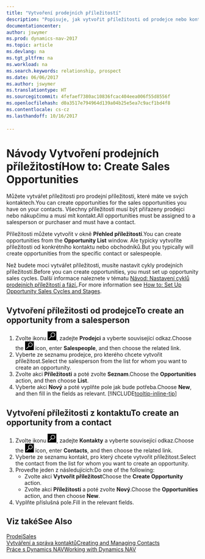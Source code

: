 ```yaml
---
title: "Vytvoření prodejních příležitostí"
description: "Popisuje, jak vytvořit příležitosti od prodejce nebo kontaktu v Dynamics NAV."
documentationcenter: 
author: jswymer
ms.prod: dynamics-nav-2017
ms.topic: article
ms.devlang: na
ms.tgt_pltfrm: na
ms.workload: na
ms.search.keywords: relationship, prospect
ms.date: 06/06/2017
ms.author: jswymer
ms.translationtype: HT
ms.sourcegitcommit: 4fefaef7380ac10836fcac404eea006f55d8556f
ms.openlocfilehash: d0a3517e794964d139a04b25e5ea7c9acf1bd4f8
ms.contentlocale: cs-cz
ms.lasthandoff: 10/16/2017

---
```

# <a name="how-to-create-sales-opportunities"></a><span data-ttu-id="24e70-103">Návody Vytvoření prodejních příležitostí</span><span class="sxs-lookup"><span data-stu-id="24e70-103">How to: Create Sales Opportunities</span></span>
<span data-ttu-id="24e70-104">Můžete vytvářet příležitosti pro prodejní příležitosti, které máte ve svých kontaktech.</span><span class="sxs-lookup"><span data-stu-id="24e70-104">You can create opportunities for the sales opportunities you have on your contacts.</span></span> <span data-ttu-id="24e70-105">Všechny příležitosti musí být přiřazeny prodejci nebo nákupčímu a musí mít kontakt.</span><span class="sxs-lookup"><span data-stu-id="24e70-105">All opportunities must be assigned to a salesperson or purchaser and must have a contact.</span></span>

<span data-ttu-id="24e70-106">Příležitosti můžete vytvořit v okně **Přehled příležitostí**.</span><span class="sxs-lookup"><span data-stu-id="24e70-106">You can create opportunities from the **Opportunity List** window.</span></span> <span data-ttu-id="24e70-107">Ale typicky vytvoříte příležitosti od konkrétního kontaktu nebo obchodníků.</span><span class="sxs-lookup"><span data-stu-id="24e70-107">But you typically will create opportunities from the specific contact or salespeople.</span></span>

<span data-ttu-id="24e70-108">Než budete moci vytvářet příležitosti, musíte nastavit cykly prodejních příležitostí.</span><span class="sxs-lookup"><span data-stu-id="24e70-108">Before you can create opportunities, you must set up opportunity sales cycles.</span></span> <span data-ttu-id="24e70-109">Další informace naleznete v tématu [Návod: Nastavení cyklů prodejních příležitostí a fází.](marketing-how-setup-opportunity-sales-cycles-stages.md).</span><span class="sxs-lookup"><span data-stu-id="24e70-109">For more information see [How to: Set Up Opportunity Sales Cycles and Stages](marketing-how-setup-opportunity-sales-cycles-stages.md).</span></span>

## <a name="to-create-an-opportunity-from-a-salesperson"></a><span data-ttu-id="24e70-110">Vytvoření příležitosti od prodejce</span><span class="sxs-lookup"><span data-stu-id="24e70-110">To create an opportunity from a salesperson</span></span>
1. <span data-ttu-id="24e70-111">Zvolte ikonu ![Vyhledat stránku nebo sestavu](media/ui-search/search_small.png "Ikona Vyhledat stránku nebo sestavu"), zadejte **Prodejci** a vyberte související odkaz.</span><span class="sxs-lookup"><span data-stu-id="24e70-111">Choose the ![Search for Page or Report](media/ui-search/search_small.png "Search for Page or Report icon") icon, enter **Salespeople**, and then choose the related link.</span></span>
2. <span data-ttu-id="24e70-112">Vyberte ze seznamu prodejce, pro kterého chcete vytvořit příležitost.</span><span class="sxs-lookup"><span data-stu-id="24e70-112">Select the salesperson from the list for whom you want to create an opportunity.</span></span>
3. <span data-ttu-id="24e70-113">Zvolte akci **Příležitosti** a poté zvolte **Seznam**.</span><span class="sxs-lookup"><span data-stu-id="24e70-113">Choose the **Opportunities** action, and then choose **List**.</span></span>
4. <span data-ttu-id="24e70-114">Vyberte akci **Nový** a poté vyplňte pole jak bude potřeba.</span><span class="sxs-lookup"><span data-stu-id="24e70-114">Choose **New**, and then fill in the fields as relevant.</span></span> [!INCLUDE[tooltip-inline-tip](includes/tooltip-inline-tip_md.md)]  



## <a name="to-create-an-opportunity-from-a-contact"></a><span data-ttu-id="24e70-115">Vytvoření příležitosti z kontaktu</span><span class="sxs-lookup"><span data-stu-id="24e70-115">To create an opportunity from a contact</span></span>
1. <span data-ttu-id="24e70-116">Zvolte ikonu ![Vyhledat stránku nebo sestavu](media/ui-search/search_small.png "Ikona Vyhledat stránku nebo sestavu"), zadejte **Kontakty** a vyberte související odkaz.</span><span class="sxs-lookup"><span data-stu-id="24e70-116">Choose the ![Search for Page or Report](media/ui-search/search_small.png "Search for Page or Report icon") icon, enter **Contacts**, and then choose the related link.</span></span>
2. <span data-ttu-id="24e70-117">Vyberte ze seznamu kontakt, pro který chcete vytvořit příležitost.</span><span class="sxs-lookup"><span data-stu-id="24e70-117">Select the contact from the list for whom you want to create an opportunity.</span></span>
3. <span data-ttu-id="24e70-118">Proveďte jeden z následujících:</span><span class="sxs-lookup"><span data-stu-id="24e70-118">Do one of the following:</span></span>
   * <span data-ttu-id="24e70-119">Zvolte akci **Vytvořit příležitost**</span><span class="sxs-lookup"><span data-stu-id="24e70-119">Choose the **Create Opportunity** action.</span></span>
   * <span data-ttu-id="24e70-120">Zvolte akci **Příležitosti** a poté zvolte **Nový**.</span><span class="sxs-lookup"><span data-stu-id="24e70-120">Choose the  **Opportunities** action, and then choose **New**.</span></span>
4. <span data-ttu-id="24e70-121">Vyplňte příslušná pole.</span><span class="sxs-lookup"><span data-stu-id="24e70-121">Fill in the relevant fields.</span></span>

## <a name="see-also"></a><span data-ttu-id="24e70-122">Viz také</span><span class="sxs-lookup"><span data-stu-id="24e70-122">See Also</span></span>
[<span data-ttu-id="24e70-123">Prodej</span><span class="sxs-lookup"><span data-stu-id="24e70-123">Sales</span></span>](sales-manage-sales.md)  
[<span data-ttu-id="24e70-124">Vytváření a správa kontaktů</span><span class="sxs-lookup"><span data-stu-id="24e70-124">Creating and Managing Contacts</span></span>](marketing-contacts.md)  
[<span data-ttu-id="24e70-125">Práce s Dynamics NAV</span><span class="sxs-lookup"><span data-stu-id="24e70-125">Working with Dynamics NAV</span></span>](ui-work-product.md)

